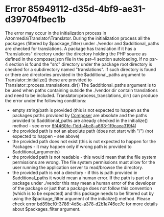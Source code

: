 # Error 85949112-d35d-4bf9-ae31-d39704fbec1b

The error may occur in the initialization process in Azonmedia\Translator\Translator.
During the initialization process all the packages (filtered by $package_filter) under ./vendor and $additional_paths are checked for translations.
A package has translation if it has a "translations" directory under the directory holding the PHP source as defined in the composer.json file in the psr-4 section autoloading.
If no psr-4 section is found the "src" directory under the package root directory is checked for a subdirectory named "translations".
If such directory is found or there are directories provided in the $additional_paths argument to Translator::initialize() these are provided to Translator::process_translations_dir()
The $additional_paths argument is to be used when paths containing outside the ./vendor dir contain translations and need to be included.
Translator::process_translations_dir() can produce the error under the following conditions:
- empty string/path is provided (this is not expected to happen as the packages paths provided by [Composer](https://github.com/composer/composer) are absolute and the paths provided to $additional_paths are already checked in the initialize() method - see error [6f4460fe-f1dd-4bc8-a663-1f9caea319f4](./6f4460fe-f1dd-4bc8-a663-1f9caea319f4))
- the provided path is not an absolute path (does not start with "/") (not expected to happen - see above)
- the provided path does not exist (this is not expected to happen for the Packages - it may happen only if wrong path is provided to $additional_arguments)
- the provided path is not readable - this would mean that the file system permissions are wrong. The file system permissions must allow for the user running the application server to read/browse the directory.
- the provided path is not a directory - if this is path provided in $additional_paths it would mean a human error. If the path is part of a package under ./vendor this may mean a human error of the developer of the package or just that a package does not follow this convention (which is to be expected) and this package needs to be filtered out by using the $package_filter argument of the initialize() method. Please check error [bd89bcf0-3786-4d5e-a378-d2b1a746ec7c](./bd89bcf0-3786-4d5e-a378-d2b1a746ec7c) for more details about $packages_filter argument.
